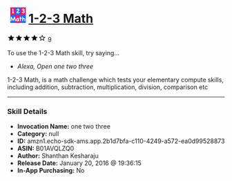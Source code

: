 # &nbsp;<img src="skill_icon" alt="1-2-3 Math icon" width="36"> [1-2-3 Math](http://alexa.amazon.com/#skills/amzn1.echo-sdk-ams.app.2b1d7bfa-c110-4249-a572-ea0d99528873)
![4 stars](../../images/ic_star_black_18dp_1x.png)![4 stars](../../images/ic_star_black_18dp_1x.png)![4 stars](../../images/ic_star_black_18dp_1x.png)![4 stars](../../images/ic_star_black_18dp_1x.png)![4 stars](../../images/ic_star_border_black_18dp_1x.png) 9

To use the 1-2-3 Math skill, try saying...

* *Alexa, Open one two three*

1-2-3 Math, is a math challenge which tests your elementary compute skills, including addition, subtraction, multiplication, division, comparison etc

***

### Skill Details

* **Invocation Name:** one two three
* **Category:** null
* **ID:** amzn1.echo-sdk-ams.app.2b1d7bfa-c110-4249-a572-ea0d99528873
* **ASIN:** B01AVQLZQ0
* **Author:** Shanthan Kesharaju
* **Release Date:** January 20, 2016 @ 19:36:15
* **In-App Purchasing:** No
